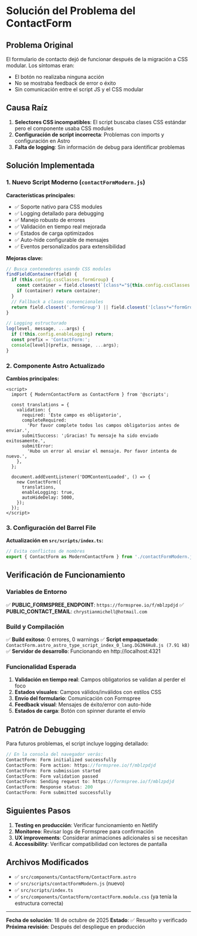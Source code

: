 # Solución del Problema del ContactForm

## Problema Original

El formulario de contacto dejó de funcionar después de la migración a CSS modular. Los síntomas eran:

- El botón no realizaba ninguna acción
- No se mostraba feedback de error o éxito
- Sin comunicación entre el script JS y el CSS modular

## Causa Raíz

1. **Selectores CSS incompatibles**: El script buscaba clases CSS estándar pero el componente usaba CSS modules
2. **Configuración de script incorrecta**: Problemas con imports y configuración en Astro
3. **Falta de logging**: Sin información de debug para identificar problemas

## Solución Implementada

### 1. Nuevo Script Moderno (`contactFormModern.js`)

**Características principales:**

- ✅ Soporte nativo para CSS modules
- ✅ Logging detallado para debugging
- ✅ Manejo robusto de errores
- ✅ Validación en tiempo real mejorada
- ✅ Estados de carga optimizados
- ✅ Auto-hide configurable de mensajes
- ✅ Eventos personalizados para extensibilidad

**Mejoras clave:**

```javascript
// Busca contenedores usando CSS modules
findFieldContainer(field) {
  if (this.config.cssClasses.formGroup) {
    const container = field.closest(`[class*="${this.config.cssClasses.formGroup}"]`);
    if (container) return container;
  }
  // Fallback a clases convencionales
  return field.closest('.formGroup') || field.closest('[class*="formGroup"]');
}

// Logging estructurado
log(level, message, ...args) {
  if (!this.config.enableLogging) return;
  const prefix = 'ContactForm:';
  console[level](prefix, message, ...args);
}
```

### 2. Componente Astro Actualizado

**Cambios principales:**

```astro
<script>
  import { ModernContactForm as ContactForm } from '@scripts';

  const translations = {
    validation: {
      required: 'Este campo es obligatorio',
      completeRequired:
        'Por favor complete todos los campos obligatorios antes de enviar.',
      submitSuccess: '¡Gracias! Tu mensaje ha sido enviado exitosamente.',
      submitError:
        'Hubo un error al enviar el mensaje. Por favor intenta de nuevo.',
    },
  };

  document.addEventListener('DOMContentLoaded', () => {
    new ContactForm({
      translations,
      enableLogging: true,
      autoHideDelay: 5000,
    });
  });
</script>
```

### 3. Configuración del Barrel File

**Actualización en `src/scripts/index.ts`:**

```typescript
// Evita conflictos de nombres
export { ContactForm as ModernContactForm } from './contactFormModern.js';
```

## Verificación de Funcionamiento

### Variables de Entorno

✅ **PUBLIC_FORMSPREE_ENDPOINT**: `https://formspree.io/f/mblzpdjd`
✅ **PUBLIC_CONTACT_EMAIL**: `chrystianmichell@hotmail.com`

### Build y Compilación

✅ **Build exitoso**: 0 errores, 0 warnings
✅ **Script empaquetado**: `ContactForm.astro_astro_type_script_index_0_lang.DG3N4Hu8.js (7.91 kB)`
✅ **Servidor de desarrollo**: Funcionando en http://localhost:4321

### Funcionalidad Esperada

1. **Validación en tiempo real**: Campos obligatorios se validan al perder el foco
2. **Estados visuales**: Campos válidos/inválidos con estilos CSS
3. **Envío del formulario**: Comunicación con Formspree
4. **Feedback visual**: Mensajes de éxito/error con auto-hide
5. **Estados de carga**: Botón con spinner durante el envío

## Patrón de Debugging

Para futuros problemas, el script incluye logging detallado:

```javascript
// En la consola del navegador verás:
ContactForm: Form initialized successfully
ContactForm: Form action: https://formspree.io/f/mblzpdjd
ContactForm: Form submission started
ContactForm: Form validation passed
ContactForm: Sending request to: https://formspree.io/f/mblzpdjd
ContactForm: Response status: 200
ContactForm: Form submitted successfully
```

## Siguientes Pasos

1. **Testing en producción**: Verificar funcionamiento en Netlify
2. **Monitoreo**: Revisar logs de Formspree para confirmación
3. **UX improvements**: Considerar animaciones adicionales si se necesitan
4. **Accessibility**: Verificar compatibilidad con lectores de pantalla

## Archivos Modificados

- ✅ `src/components/ContactForm/ContactForm.astro`
- ✅ `src/scripts/contactFormModern.js` (nuevo)
- ✅ `src/scripts/index.ts`
- ✅ `src/components/ContactForm/contactForm.module.css` (ya tenía la estructura correcta)

---

**Fecha de solución**: 18 de octubre de 2025
**Estado**: ✅ Resuelto y verificado
**Próxima revisión**: Después del despliegue en producción
